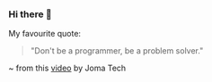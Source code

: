 ### Hi there 👋

My favourite quote:
> "Don't be a programmer, be a problem solver."  

~ from this [video](https://youtu.be/EiKK04Ht8QI) by Joma Tech

<!--
**mandychew/mandychew** is a ✨ _special_ ✨ repository because its `README.md` (this file) appears on your GitHub profile.

Here are some ideas to get you started:

- 🔭 I’m currently working on ...
- 🌱 I’m currently learning ...
- 👯 I’m looking to collaborate on ...
- 🤔 I’m looking for help with ...
- 💬 Ask me about ...
- 📫 How to reach me: ...
- 😄 Pronouns: ...
- ⚡ Fun fact: ...
-->
